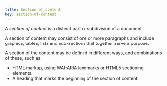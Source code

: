 ```yaml
---
title: Section of content
key: section-of-content
---
```


A _section of content_ is a distinct part or subdivision of a document.

A section of content may consist of one or more paragraphs and include graphics, tables, lists and sub-sections that together serve a purpose.

A section of the content may be defined in different ways, and combinations of these, such as:

- HTML markup, using WAI-ARIA landmarks or HTML5 sectioning elements.
- A heading that marks the beginning of the section of content.
